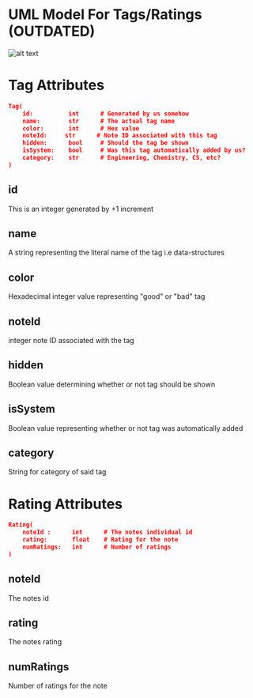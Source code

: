 # UML Model For Tags/Ratings (OUTDATED)
![alt text](https://i.imgur.com/eMo0eor.png "UML Diagram")

# Tag Attributes
```json
Tag(
    id:          int      # Generated by us somehow
    name:        str      # The actual tag name
    color:       int      # Hex value
    noteId:     str      # Note ID associated with this tag
    hidden:      bool     # Should the tag be shown
    isSystem:    bool     # Was this tag automatically added by us?
    category:    str      # Engineering, Chemistry, CS, etc?
)
```

## id
This is an integer generated by +1 increment

## name
A string representing the literal name of the tag i.e data-structures

## color
Hexadecimal integer value representing "good" or "bad" tag

## noteId 
integer note ID associated with the tag

## hidden
Boolean value determining whether or not tag should be shown

## isSystem
Boolean value representing whether or not tag was automatically added

## category
String for category of said tag

# Rating Attributes
```json
Rating(
    noteId :      int      # The notes individual id
    rating:       float    # Rating for the note
    numRatings:   int      # Number of ratings
)
```

##  noteId 
The notes id

## rating
The notes rating

## numRatings
Number of ratings for the note


